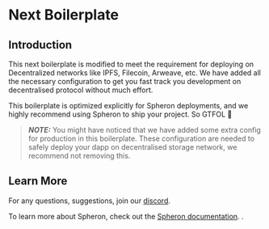 # Next Boilerplate

## Introduction

This next boilerplate is modified to meet the requirement for deploying on Decentralized networks like IPFS, Filecoin, Arweave, etc. We have added all the necessary configuration to get you fast track you development on decentralised protocol without much effort.

This boilerplate is optimized explicitly for Spheron deployments, and we highly recommend using Spheron to ship your project. So GTFOL 🚀

> **_NOTE:_** You might have noticed that we have added some extra config for production in this boilerplate. These configuration are needed to safely deploy your dapp on decentralised storage network, we recommend not removing this.

## Learn More

For any questions, suggestions, join our [discord](https://discord.com/invite/ahxuCtm).

To learn more about Spheron, check out the [Spheron documentation](https://docs.spheron.network/).
.
